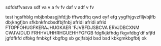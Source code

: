 sdfdsffvasva
sdf
va
v
a
fv
fv
daf
v
adf
v
fv

test
hgsfhblg
mbjbnbasgjhfd;jb
tftwqdftq
qwd	eyf
efg
yygfhjgvzflljvbjlfb
db;kngfjbn
sfkbnkfncbsdfbjfnbj
afridi afridi afrid FTOPFOHUGFKERAJHUGKAER
'FJVBFDJSBCVA
ERVJDBCXNM
CWJVJDUD
FRHHVUHHRHGUEHHFGFGB
fdgfkjkfhdg
fkgvfdbg'df
sfjfd
jgfdfkfd
dfbkg
fmbkgf
kbgfbg
sb
gdjfsbjd
bsd
bsd
kbkgmkbgfbtj
ok
